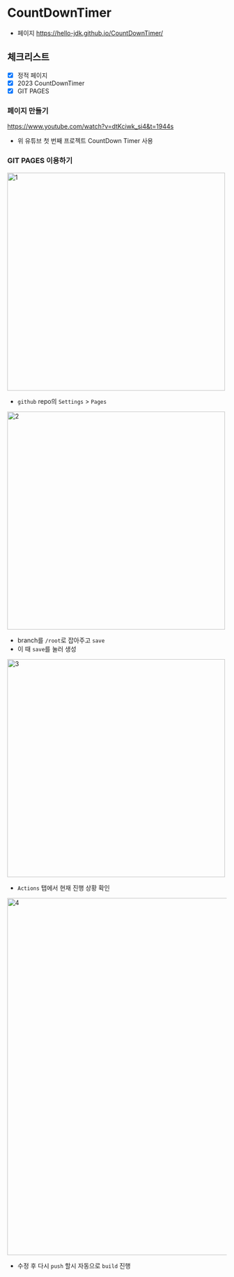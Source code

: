 # CountDownTimer

- 페이지
  https://hello-jdk.github.io/CountDownTimer/

## 체크리스트

- [x] 정적 페이지
- [x] 2023 CountDownTimer
- [x] GIT PAGES

### 페이지 만들기

https://www.youtube.com/watch?v=dtKciwk_si4&t=1944s

- 위 유튜브 첫 번째 프로젝트 CountDown Timer 사용

### GIT PAGES 이용하기

<img width="500" alt="1" src="https://user-images.githubusercontent.com/57665888/182859681-0818de9a-60d0-4f54-80ba-0d2408c78410.png">

- `github` repo의 `Settings` > `Pages`

<img width="500" alt="2" src="https://user-images.githubusercontent.com/57665888/182859704-06388830-0fc5-4464-9ece-d29a975aaf39.png">

- branch를 `/root`로 잡아주고 `save`
- 이 때 `save`를 눌러 생성

<img width="500" alt="3" src="https://user-images.githubusercontent.com/57665888/182859710-f1c8d990-9139-4c2f-92c3-bb1b7dcc7df6.png">

- `Actions` 탭에서 현재 진행 상황 확인

<img width="819" alt="4" src="https://user-images.githubusercontent.com/57665888/182860913-afc79fab-a235-481f-8e83-e72cb7e90cb6.png">

- 수정 후 다시 `push` 할시 자동으로 `build` 진행
